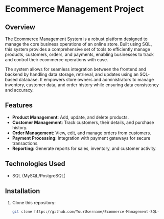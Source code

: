 # Ecommerce Management Project

## Overview
The Ecommerce Management System is a robust platform designed to manage the core business operations of an online store. Built using SQL, this system provides a comprehensive set of tools to efficiently manage products, customers, orders, and payments, enabling businesses to track and control their ecommerce operations with ease.

The system allows for seamless integration between the frontend and backend by handling data storage, retrieval, and updates using an SQL-based database. It empowers store owners and administrators to manage inventory, customer data, and order history while ensuring data consistency and accuracy.

## Features
- **Product Management**: Add, update, and delete products.
- **Customer Management**: Track customers, their details, and purchase history.
- **Order Management**: View, edit, and manage orders from customers.
- **Payment Processing**: Integration with payment gateways for secure transactions.
- **Reporting**: Generate reports for sales, inventory, and customer activity.

## Technologies Used
- SQL (MySQL/PostgreSQL)

## Installation

1. Clone this repository:
   ```bash
   git clone https://github.com/YourUsername/Ecommerce-Management-SQL-Project.git
